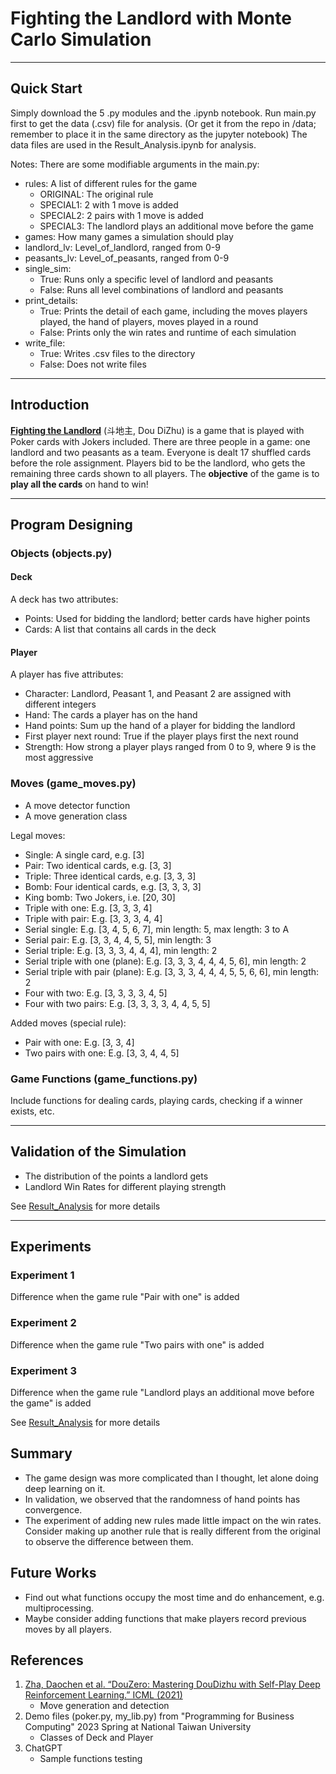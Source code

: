 # Fighting the Landlord with Monte Carlo Simulation
***
## Quick Start
Simply download the 5 .py modules and the .ipynb notebook.
Run main.py first to get the data (.csv) file for analysis.
(Or get it from the repo in /data; remember to place it in the same directory as the jupyter notebook)
The data files are used in the Result_Analysis.ipynb for analysis.

Notes: There are some modifiable arguments in the main.py:
- rules: A list of different rules for the game
  - ORIGINAL: The original rule
  - SPECIAL1: 2 with 1 move is added
  - SPECIAL2: 2 pairs with 1 move is added
  - SPECIAL3: The landlord plays an additional move before the game
- games: How many games a simulation should play
- landlord_lv: Level_of_landlord, ranged from 0-9
- peasants_lv: Level_of_peasants, ranged from 0-9
- single_sim:
  - True: Runs only a specific level of landlord and peasants
  - False: Runs all level combinations of landlord and peasants
- print_details:
  - True: Prints the detail of each game, including the moves players played,
    the hand of players, moves played in a round
  - False: Prints only the win rates and runtime of each simulation
- write_file:
  - True: Writes .csv files to the directory
  - False: Does not write files
***
## Introduction
[**Fighting the Landlord**](https://en.wikipedia.org/wiki/Dou_dizhu) (斗地主, Dou DiZhu) is a game that is played with Poker cards with Jokers included.
There are three people in a game: one landlord and two peasants as a team.
Everyone is dealt 17 shuffled cards before the role assignment.
Players bid to be the landlord, who gets the remaining three cards shown to all players.
The **objective** of the game is to **play all the cards** on hand to win!
***
## Program Designing
### Objects (objects.py)
#### Deck
A deck has two attributes:
- Points: Used for bidding the landlord; better cards have higher points
- Cards: A list that contains all cards in the deck
#### Player
A player has five attributes:
- Character: Landlord, Peasant 1, and Peasant 2 are assigned with different integers
- Hand: The cards a player has on the hand
- Hand points: Sum up the hand of a player for bidding the landlord
- First player next round: True if the player plays first the next round
- Strength: How strong a player plays ranged from 0 to 9, where 9 is the most aggressive
### Moves (game_moves.py)
- A move detector function
- A move generation class

Legal moves:

- Single: A single card, e.g. [3]
- Pair: Two identical cards, e.g. [3, 3]
- Triple: Three identical cards, e.g. [3, 3, 3]
- Bomb: Four identical cards, e.g. [3, 3, 3, 3]
- King bomb: Two Jokers, i.e. [20, 30]
- Triple with one: E.g. [3, 3, 3, 4]
- Triple with pair: E.g. [3, 3, 3, 4, 4]
- Serial single: E.g. [3, 4, 5, 6, 7], min length: 5, max length: 3 to A
- Serial pair: E.g. [3, 3, 4, 4, 5, 5], min length: 3
- Serial triple: E.g. [3, 3, 3, 4, 4, 4], min length: 2
- Serial triple with one (plane): E.g. [3, 3, 3, 4, 4, 4, 5, 6], min length: 2
- Serial triple with pair (plane): E.g. [3, 3, 3, 4, 4, 4, 5, 5, 6, 6], min length: 2
- Four with two: E.g. [3, 3, 3, 3, 4, 5]
- Four with two pairs: E.g. [3, 3, 3, 3, 4, 4, 5, 5]

Added moves (special rule):
- Pair with one: E.g. [3, 3, 4]
- Two pairs with one: E.g. [3, 3, 4, 4, 5]
### Game Functions (game_functions.py)
Include functions for dealing cards, playing cards, checking if a winner exists, etc.
***
## Validation of the Simulation
- The distribution of the points a landlord gets
- Landlord Win Rates for different playing strength

See [Result_Analysis](https://github.com/50206richie/DouDiZhu-with-Monte-Carlo-Simulation/blob/main/Result_Analysis.ipynb) for more details
***
## Experiments
### Experiment 1
Difference when the game rule "Pair with one" is added
### Experiment 2
Difference when the game rule "Two pairs with one" is added
### Experiment 3
Difference when the game rule "Landlord plays an additional move before the game" is added

See [Result_Analysis](https://github.com/50206richie/DouDiZhu-with-Monte-Carlo-Simulation/blob/main/Result_Analysis.ipynb) for more details
## Summary
- The game design was more complicated than I thought, let alone doing deep learning on it.
- In validation, we observed that the randomness of hand points has convergence.
- The experiment of adding new rules made little impact on the win rates.
  Consider making up another rule that is really different from the original to observe the difference between them.
## Future Works
- Find out what functions occupy the most time and do enhancement, e.g. multiprocessing.
- Maybe consider adding functions that make players record previous moves by all players.
## References
1. [Zha, Daochen et al. “DouZero: Mastering DouDizhu with Self-Play Deep Reinforcement Learning.” ICML (2021)
](https://github.com/kwai/DouZero)
   - Move generation and detection
2. Demo files (poker.py, my_lib.py) from "Programming for Business Computing" 2023 Spring at National Taiwan University
   - Classes of Deck and Player
3. ChatGPT
   - Sample functions testing
